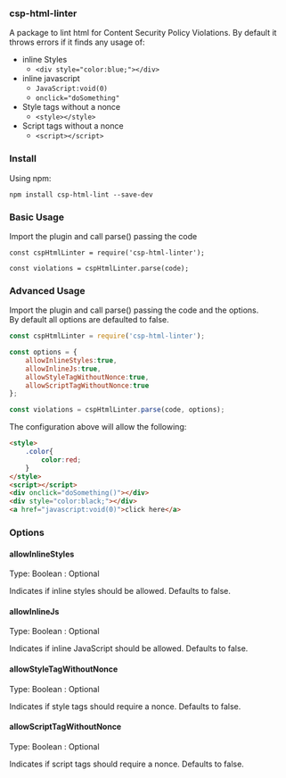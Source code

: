 ### csp-html-linter
A package to lint html for Content Security Policy Violations.
By default it throws errors if it finds any usage of:
* inline Styles
    * ```<div style="color:blue;"></div>```
* inline javascript
    * ```JavaScript:void(0)```
    * ```onclick="doSomething"```
* Style tags without a nonce
    * ```<style></style>```
* Script tags without a nonce
    * ```<script></script>```


### Install

Using npm:

```npm install csp-html-lint --save-dev```

### Basic Usage

Import the plugin and call parse() passing the code

```
const cspHtmlLinter = require('csp-html-linter');

const violations = cspHtmlLinter.parse(code);

```
### Advanced Usage 

Import the plugin and call parse() passing the code and the options.  
By default all options are defaulted to false.  

```javascript
const cspHtmlLinter = require('csp-html-linter');

const options = {
    allowInlineStyles:true,
    allowInlineJs:true,
    allowStyleTagWithoutNonce:true,
    allowScriptTagWithoutNonce:true
};

const violations = cspHtmlLinter.parse(code, options);
```


The configuration above will allow the following:

```html
<style>
    .color{
        color:red;
    }
</style>
<script></script>
<div onclick="doSomething()"></div>
<div style="color:black;"></div>
<a href="javascript:void(0)">click here</a>
```

### Options


#### allowInlineStyles

Type: Boolean : Optional

Indicates if inline styles should be allowed. Defaults to false.    

#### allowInlineJs

Type: Boolean : Optional

Indicates if inline JavaScript should be allowed. Defaults to false.    

#### allowStyleTagWithoutNonce

Type: Boolean : Optional

Indicates if style tags should require a nonce. Defaults to false.    

#### allowScriptTagWithoutNonce

Type: Boolean : Optional

Indicates if script tags should require a nonce. Defaults to false.  